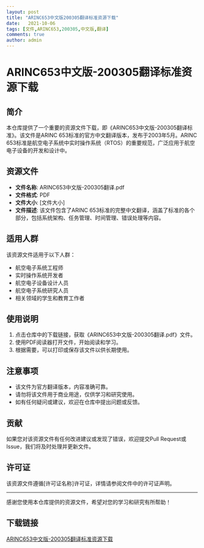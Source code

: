 ```yaml
---
layout: post
title: "ARINC653中文版200305翻译标准资源下载"
date:   2021-10-06
tags: [文件,ARINC653,200305,中文版,翻译]
comments: true
author: admin
---
```

# ARINC653中文版-200305翻译标准资源下载

## 简介

本仓库提供了一个重要的资源文件下载，即《ARINC653中文版-200305翻译标准》。该文件是ARINC 653标准的官方中文翻译版本，发布于2003年5月。ARINC 653标准是航空电子系统中实时操作系统（RTOS）的重要规范，广泛应用于航空电子设备的开发和设计中。

## 资源文件

- **文件名称**: ARINC653中文版-200305翻译.pdf
- **文件格式**: PDF
- **文件大小**: [文件大小]
- **文件描述**: 该文件包含了ARINC 653标准的完整中文翻译，涵盖了标准的各个部分，包括系统架构、任务管理、时间管理、错误处理等内容。

## 适用人群

该资源文件适用于以下人群：

- 航空电子系统工程师
- 实时操作系统开发者
- 航空电子设备设计人员
- 航空电子系统研究人员
- 相关领域的学生和教育工作者

## 使用说明

1. 点击仓库中的下载链接，获取《ARINC653中文版-200305翻译.pdf》文件。
2. 使用PDF阅读器打开文件，开始阅读和学习。
3. 根据需要，可以打印或保存该文件以供长期使用。

## 注意事项

- 该文件为官方翻译版本，内容准确可靠。
- 请勿将该文件用于商业用途，仅供学习和研究使用。
- 如有任何疑问或建议，欢迎在仓库中提出问题或反馈。

## 贡献

如果您对该资源文件有任何改进建议或发现了错误，欢迎提交Pull Request或Issue，我们将及时处理并更新文件。

## 许可证

该资源文件遵循[许可证名称]许可证，详情请参阅文件中的许可证声明。

---

感谢您使用本仓库提供的资源文件，希望对您的学习和研究有所帮助！

## 下载链接

[ARINC653中文版-200305翻译标准资源下载](https://pan.quark.cn/s/b07ec92f0bd8)